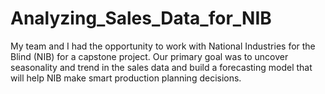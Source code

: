 # Analyzing_Sales_Data_for_NIB
My team and I had the opportunity to work with National Industries for the Blind (NIB) for a capstone project. Our primary goal was to uncover seasonality and trend in the sales data and build a forecasting model that will help NIB make smart production planning decisions.  
